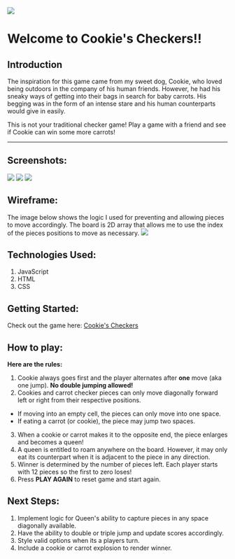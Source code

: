 <img src="https://i.imgur.com/SFGR7bc.png?1">

# Welcome to Cookie's Checkers!!

## Introduction

The inspiration for this game came from my sweet dog, Cookie, who loved being outdoors in the company of his human friends. However, he had his sneaky ways of getting into their bags in search for baby carrots. His begging was in the form of an intense stare and his human counterparts would give in easily.

This is not your traditional checker game! Play a game with a friend and see if Cookie can win some more carrots! 

---
 
## Screenshots: 

<img src="https://i.imgur.com/MEX7cku.png">
<img src="https://i.imgur.com/HDTA4J2.png">
<img src="https://i.imgur.com/WFr1nqP.png">

## Wireframe:

The image below shows the logic I used for preventing and allowing pieces to move accordingly. The board is 2D array that allows me to use the index of the pieces positions to move as necessary.
<img src="https://i.imgur.com/kJ6rGWq.jpg">

## Technologies Used:

1. JavaScript
2. HTML
3. CSS

## Getting Started: 

Check out the game here: [Cookie's Checkers](https://ninalk.github.io/CookiesCheckers/)

## How to play:

**Here are the rules:**

1. Cookie always goes first and the player alternates after **one** move (aka one jump). **No double jumping allowed!**
2. Cookies and carrot checker pieces can only move diagonally forward left or right from their respective positions.
* If moving into an empty cell, the pieces can only move into one space.
* If eating a carrot (or cookie), the piece may jump two spaces.
3. When a cookie or carrot makes it to the opposite end, the piece enlarges and becomes a queen!
4. A queen is entitled to roam anywhere on the board. However, it may only eat its counterpart when it is adjacent to the piece in any direction.
5. Winner is determined by the number of pieces left. Each player starts with 12 pieces so the first to zero loses!
6. Press **PLAY AGAIN** to reset game and start again.

## Next Steps:

1. Implement logic for Queen's ability to capture pieces in any space diagonally available.
2. Have the ability to double or triple jump and update scores accordingly.
3. Style valid options when its a players turn.
4. Include a cookie or carrot explosion to render winner.